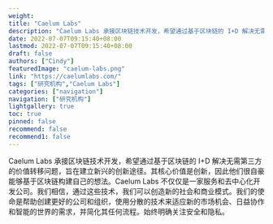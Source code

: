 ```yaml
---
weight: 
title: "Caelum Labs"
description: "Caelum Labs 承接区块链技术开发，希望通过基于区块链的 I+D 解决无需第三方的价值转移问题，旨在建立新兴的创新途径"
date: 2022-07-07T09:15:40+08:00
lastmod: 2022-07-07T09:15:40+08:00
draft: false
authors: ["Cindy"]
featuredImage: "caelum-labs.png"
link: "https://caelumlabs.com/"
tags: ["研究机构","Caelum Labs"]
categories: ["navigation"]
navigation: ["研究机构"]
lightgallery: true
toc: true
pinned: false
recommend: false
recommend1: false
---
```


Caelum Labs 承接区块链技术开发，希望通过基于区块链的 I+D 解决无需第三方的价值转移问题，旨在建立新兴的创新途径。其核心价值是创新，因此他们很自豪能够基于区块链构建自己的想法。Caelum Labs 不仅仅是一家服务和去中心化开发公司。我们相信，通过这些技术，我们可以创造新的社会和商业模式。我们的使命是帮助创建更好的公司和组织，使用分散的技术来适应新的市场机会、日益协作和智能的世界的需求，并简化其任何流程。始终明确关注安全和隐私。